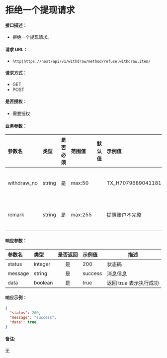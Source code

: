 # 拒绝一个提现请求

#### 接口描述：
- 拒绝一个提现请求。

#### 请求 URL：
- `http|https://host/api/v1/withdraw/method/refuse.withdraw.item/`

#### 请求方式：
- GET
- POST

#### 是否授权：
- 需要授权

#### 业务参数：
|参数名|类型|是否必须|范围值|默认值|示例值|描述|
|:----|:---|:---:|:-----|:-----|:-----|-----|
|withdraw_no |string |是 |max:50 | |TX_H7079689041181850001 |提现单号 |
|remark |string |是 |max:255 | |提醒账户不完整 |提现备注 |

#### 响应参数：
|参数名|类型|是否返回|示例值|描述|
|:-----|:-----|:---:|:-----|-----|
|status |integer |是 |200 |状态码 |
|message |string |是 |success |消息信息 |
|data |boolean |是 |true |返回 true 表示执行成功 |

#### 响应示例：
```json
{
  "status": 200,
  "message": "success",
  "data": true
}
```

#### 备注:
无